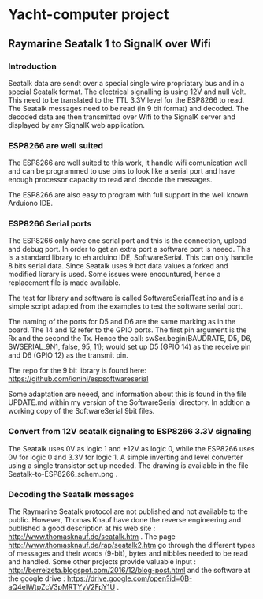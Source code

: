 # Yacht-computer project

## Raymarine Seatalk 1 to SignalK over Wifi

### Introduction
Seatalk data are sendt over a special single wire propriatary bus and
in a special Seatalk format. The electrical signalling is using 12V and null Volt.
This need to be translated to the TTL 3.3V level for the ESP8266 to read. 
The Seatalk messages need to be read (in 9 bit format) and decoded. The decoded data 
are then transmitted over Wifi to the SignalK server and displayed by any SignalK
web application.

### ESP8266 are well suited
The ESP8266 are well suited to this work, it handle wifi comunication well and 
can be programmed to use pins to look like a serial port and have enough 
processor capacity to read and decode the messages. 

The ESP8266 are also easy to program with full support in the well known 
Arduiono IDE.


### ESP8266 Serial ports
The ESP8266 only have one serial port and this is the connection, upload
and debug port. In order to get an extra port a software port is neeed.
This is a standard library to eh arduino IDE, SoftwareSerial. This can
only handle 8 bits serial data. Since Seatalk uses 9 bot data values a
forked and modified library is used. Some issues were encountured, hence
a replacement file is made available.

The test for library and software is called SoftwareSerialTest.ino and is
a simple script adapted from the examples to test the software serial port.

The naming of the ports for D5 and D6 are the same marking as in the 
board. The 14 and 12 refer to the GPIO ports. The first pin argument is the Rx 
and the second the Tx. Hence the call:
swSer.begin(BAUDRATE, D5, D6, SWSERIAL_9N1, false, 95, 11);
would set up D5 (GPIO 14) as the receive pin and D6 (GPIO 12) as the transmit pin.

The repo for the 9 bit library is found here:
https://github.com/ionini/espsoftwareserial

Some adaptation are neeed, and information about this is found in the file UPDATE.md 
within my version of the SoftwareSerial directory. In addtion a working copy of the 
SoftwareSerial 9bit files. 


### Convert from 12V seatalk signaling to ESP8266 3.3V signaling

The Seatalk uses 0V as logic 1 and +12V as logic  0, while the ESP8266 uses 
0V for logic 0 and 3.3V for logic 1. A simple inverting and level converter using 
a single transistor set up needed. The drawing is available in the file 
Seatalk-to-ESP8266_schem.png .


### Decoding the Seatalk messages

The Raymarine Seatalk protocol are not published and not available to the public.
However, Thomas Knauf have done the reverse engineering and published a good 
description at his web site : http://www.thomasknauf.de/seatalk.htm .
The page http://www.thomasknauf.de/rap/seatalk2.htm go through the different
types of messages and their words (9-bit), bytes and nibbles needed to be 
read and handled. Some other projects provide valuable input :
http://berreizeta.blogspot.com/2016/12/blog-post.html and the software at the
google drive : https://drive.google.com/open?id=0B-aQ4eIWtpZcV3pMRTYyV2FpY1U .




